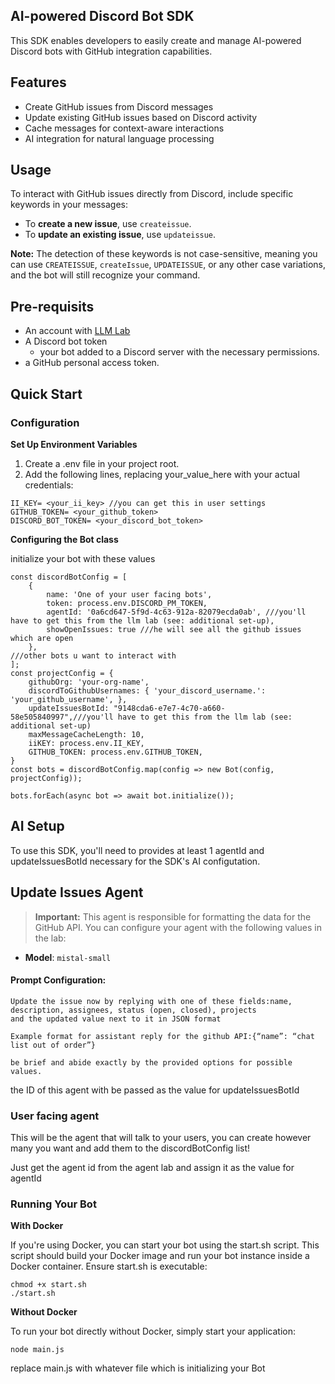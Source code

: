 ## AI-powered Discord Bot SDK
This SDK enables developers to easily create and manage AI-powered Discord bots with GitHub integration capabilities.

## Features
- Create GitHub issues from Discord messages
- Update existing GitHub issues based on Discord activity
- Cache messages for context-aware interactions
- AI integration for natural language processing

## Usage

To interact with GitHub issues directly from Discord, include specific keywords in your messages:
- To **create a new issue**, use `createissue`.
- To **update an existing issue**, use `updateissue`.

**Note:** The detection of these keywords is not case-sensitive, meaning you can use `CREATEISSUE`, `createIssue`, `UPDATEISSUE`, or any other case variations, and the bot will still recognize your command.

## Pre-requisits
- An account with [LLM Lab](https://intelligentiterations.com)
- A Discord bot token
    - your bot added to a Discord server with the necessary permissions.
- a GitHub personal access token.


## Quick Start

### Configuration
__Set Up Environment Variables__
1. Create a .env file in your project root.
2. Add the following lines, replacing your_value_here with your actual credentials:
```
II_KEY= <your_ii_key> //you can get this in user settings
GITHUB_TOKEN= <your_github_token>
DISCORD_BOT_TOKEN= <your_discord_bot_token>
```

__Configuring the Bot class__

initialize your bot with these values
```
const discordBotConfig = [
    {
        name: 'One of your user facing bots',
        token: process.env.DISCORD_PM_TOKEN,
        agentId: '0a6cd647-5f9d-4c63-912a-82079ecda0ab', ///you'll have to get this from the llm lab (see: additional set-up),
        showOpenIssues: true ///he will see all the github issues which are open
    },
///other bots u want to interact with
];
const projectConfig = {
    githubOrg: 'your-org-name',
    discordToGithubUsernames: { 'your_discord_username.': 'your_github_username', },
    updateIssuesBotId: "9148cda6-e7e7-4c70-a660-58e505840997",///you'll have to get this from the llm lab (see: additional set-up)
    maxMessageCacheLength: 10,
    iiKEY: process.env.II_KEY,
    GITHUB_TOKEN: process.env.GITHUB_TOKEN,
}
const bots = discordBotConfig.map(config => new Bot(config, projectConfig));

bots.forEach(async bot => await bot.initialize());
```


## AI Setup

To use this SDK, you'll need to provides at least 1 agentId and updateIssuesBotId necessary for the SDK's AI configutation. 

## Update Issues Agent

> **Important:** This agent is responsible for formatting the data for the GitHub API. You can configure your agent with the following values in the lab:

- **Model**: `mistal-small`

#### Prompt Configuration:

```plaintext
Update the issue now by replying with one of these fields:name, description, assignees, status (open, closed), projects
and the updated value next to it in JSON format

Example format for assistant reply for the github API:{“name”: “chat list out of order”}

be brief and abide exactly by the provided options for possible values.
```


the ID of this agent with be passed as the value for updateIssuesBotId

### User facing agent
This will be the agent that will talk to your users, you can create however many you want and add them to the discordBotConfig list! 

Just get the agent id from the agent lab and assign it as the value for agentId

### Running Your Bot
__With Docker__

If you're using Docker, you can start your bot using the start.sh script. This script should build your Docker image and run your bot instance inside a Docker container. Ensure start.sh is executable:
```
chmod +x start.sh
./start.sh
```
__Without Docker__

To run your bot directly without Docker, simply start your application:
```
node main.js
```
replace main.js with whatever file which is initializing your Bot

